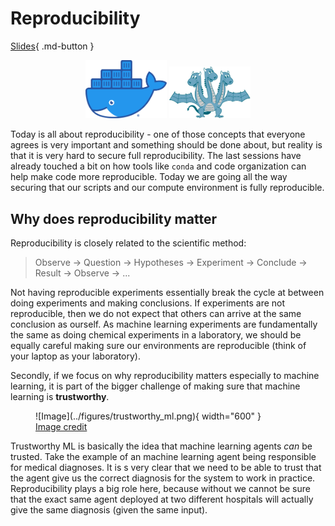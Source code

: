 # Reproducibility

[Slides](../../slides/Reproducibility.pdf){ .md-button }

<p align="center">
  <img src="../figures/icons/docker.png" width="130">
  <img src="../figures/icons/hydra.png" width="130">
</p>

Today is all about reproducibility - one of those concepts that everyone agrees is very important and something should
be done about, but reality is that it is very hard to secure full reproducibility. The last sessions have already
touched a bit on how tools like `conda` and code organization can help make code more reproducible. Today we are going
all the way securing that our scripts and our compute environment is fully reproducible.

## Why does reproducibility matter
Reproducibility is closely related to the scientific method:

> Observe -> Question -> Hypotheses -> Experiment -> Conclude -> Result -> Observe -> ...

Not having reproducible experiments essentially break the cycle at between doing experiments and making conclusions.
If experiments are not reproducible, then we do not expect that others can arrive at the same conclusion as ourself.
As machine learning experiments are fundamentally the same as doing chemical experiments in a laboratory, we should be
equally careful making sure our environments are reproducible (think of your laptop as your laboratory).

Secondly, if we focus on why reproducibility matters especially to machine learning, it is part of the bigger challenge
of making sure that machine learning is **trustworthy**.

<figure markdown>
  ![Image](../figures/trustworthy_ml.png){ width="600" }
  <figcaption> <a href="https://towardsdatascience.com/reproducible-machine-learning-cf1841606805"> Image credit </a> </figcaption>
</figure>

Trustworthy ML is basically the idea that machine learning agents *can* be trusted. Take the example of an machine
learning agent being responsible for medical diagnoses. It is s very clear that we need to be able to trust that the
agent give us the correct diagnosis for the system to work in practice. Reproducibility plays a big role here,
because without we cannot be sure that the exact same agent deployed at two different hospitals will actually give
the same diagnosis (given the same input).
